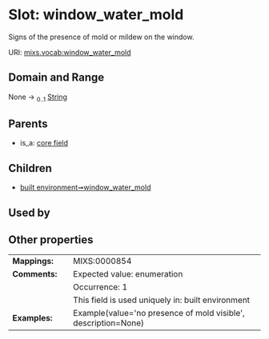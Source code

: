 
# Slot: window_water_mold


Signs of the presence of mold or mildew on the window.

URI: [mixs.vocab:window_water_mold](https://w3id.org/mixs/vocab/window_water_mold)


## Domain and Range

None &#8594;  <sub>0..1</sub> [String](types/String.md)

## Parents

 *  is_a: [core field](core_field.md)

## Children

 *  [built environment➞window_water_mold](built_environment_window_water_mold.md)

## Used by


## Other properties

|  |  |  |
| --- | --- | --- |
| **Mappings:** | | MIXS:0000854 |
| **Comments:** | | Expected value: enumeration |
|  | | Occurrence: 1 |
|  | | This field is used uniquely in: built environment |
| **Examples:** | | Example(value='no presence of mold visible', description=None) |

